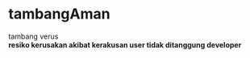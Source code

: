 # tambangAman
tambang verus<br>
**resiko kerusakan akibat kerakusan user tidak ditanggung developer**
